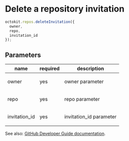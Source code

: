 # Delete a repository invitation

```js
octokit.repos.deleteInvitation({
  owner,
  repo,
  invitation_id
});
```

## Parameters

<table>
  <thead>
    <tr>
      <th>name</th>
      <th>required</th>
      <th>description</th>
    </tr>
  </thead>
  <tbody>
    <tr><td>owner</td><td>yes</td><td>

owner parameter

</td></tr>
<tr><td>repo</td><td>yes</td><td>

repo parameter

</td></tr>
<tr><td>invitation_id</td><td>yes</td><td>

invitation_id parameter

</td></tr>
  </tbody>
</table>

See also: [GitHub Developer Guide documentation](endpoint.documentationUrl).
